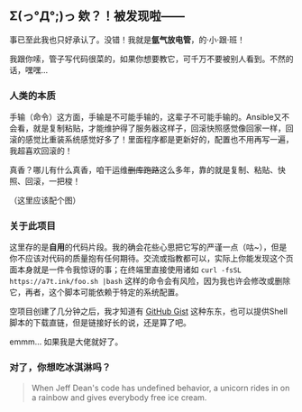 ## Σ(っ°Д°;)っ 欸？！被发现啦——

事已至此我也只好承认了。没错！我就是**氩气放电管**，的·小·跟·班！

我跟你嗦，管子写代码很菜的，如果你想要教它，可千万不要被别人看到。不然的话，嘿嘿…

### 人类的本质

手输（命令）这方面，手输是不可能手输的，这辈子不可能手输的。Ansible又不会看，就是复制粘贴，才能维护得了服务器这样子，回滚快照感觉像回家一样，回滚的感觉比重装系统感觉好多了！里面程序都是更新好的，配置也不用再写一遍，我超喜欢回滚的！

真香？哪儿有什么真香，咱干运维~~删库跑路~~这么多年，靠的就是复制、粘贴、快照、回滚，一把梭！

（这里应该配个图）

### 关于此项目

这里存的是**自用**的代码片段。我的确会花些心思把它写的严谨一点（咕~），但是你不应该对代码的质量抱有任何期待。交流或指教都可以，实际上你能发现这个页面本身就是一件令我惊讶的事；在终端里直接使用诸如 `curl -fsSL https://a7t.ink/foo.sh |bash` 这样的命令会有风险，因为我也许会修改或删除它，再者，这个脚本可能依赖于特定的系统配置。

空项目创建了几分钟之后，我才知道有 [GitHub Gist](https://gist.github.com/) 这种东东，也可以提供Shell脚本的下载直链，但是链接好长的说，还是算了吧。

emmm… 如果我是大佬就好了。

### 对了，你想吃冰淇淋吗？

> When Jeff Dean's code has undefined behavior, a unicorn rides in on a rainbow and gives everybody free ice cream.
